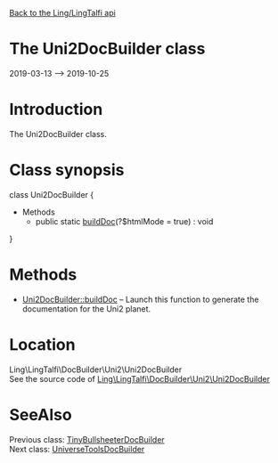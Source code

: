 [Back to the Ling/LingTalfi api](https://github.com/lingtalfi/LingTalfi/blob/master/doc/api/Ling/LingTalfi.md)



The Uni2DocBuilder class
================
2019-03-13 --> 2019-10-25






Introduction
============

The Uni2DocBuilder class.



Class synopsis
==============


class <span class="pl-k">Uni2DocBuilder</span>  {

- Methods
    - public static [buildDoc](https://github.com/lingtalfi/LingTalfi/blob/master/doc/api/Ling/LingTalfi/DocBuilder/Uni2/Uni2DocBuilder/buildDoc.md)(?$htmlMode = true) : void

}






Methods
==============

- [Uni2DocBuilder::buildDoc](https://github.com/lingtalfi/LingTalfi/blob/master/doc/api/Ling/LingTalfi/DocBuilder/Uni2/Uni2DocBuilder/buildDoc.md) &ndash; Launch this function to generate the documentation for the Uni2 planet.





Location
=============
Ling\LingTalfi\DocBuilder\Uni2\Uni2DocBuilder<br>
See the source code of [Ling\LingTalfi\DocBuilder\Uni2\Uni2DocBuilder](https://github.com/lingtalfi/LingTalfi/blob/master/DocBuilder/Uni2/Uni2DocBuilder.php)



SeeAlso
==============
Previous class: [TinyBullsheeterDocBuilder](https://github.com/lingtalfi/LingTalfi/blob/master/doc/api/Ling/LingTalfi/DocBuilder/TinyBullsheeter/TinyBullsheeterDocBuilder.md)<br>Next class: [UniverseToolsDocBuilder](https://github.com/lingtalfi/LingTalfi/blob/master/doc/api/Ling/LingTalfi/DocBuilder/UniverseTools/UniverseToolsDocBuilder.md)<br>
